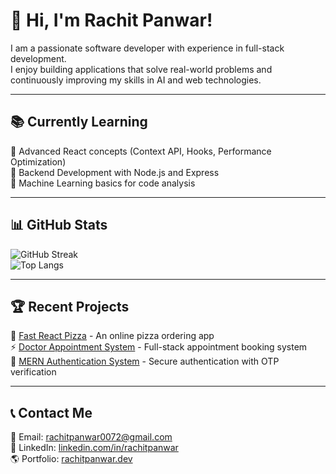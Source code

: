 # 👋 Hi, I'm Rachit Panwar!  

I am a passionate software developer with experience in full-stack development.  
I enjoy building applications that solve real-world problems and continuously improving my skills in AI and web technologies.  

---

## 📚 Currently Learning  
🔹 Advanced React concepts (Context API, Hooks, Performance Optimization)  
🔹 Backend Development with Node.js and Express  
🔹 Machine Learning basics for code analysis  

---

## 📊 GitHub Stats  
![GitHub Streak](https://streak-stats.demolab.com/?user=rachitpanwar&theme=react&hide_border=true)  
![Top Langs](https://github-readme-stats.vercel.app/api/top-langs/?username=rachitpanwar&layout=compact&theme=react)  

---

## 🏆 Recent Projects  
🚀 [Fast React Pizza](https://github.com/rachitpp/fast-react-pizza) - An online pizza ordering app  
⚡ [Doctor Appointment System](https://github.com/rachitpp/DocQueue) - Full-stack appointment booking system  
🔐 [MERN Authentication System](https://github.com/rachitpp/MERN_AUTH) - Secure authentication with OTP verification  

---


## 📞 Contact Me  
📧 Email: rachitpanwar0072@gmail.com  
🔗 LinkedIn: [linkedin.com/in/rachitpanwar](https://www.linkedin.com/in/rachit72/)  
🌎 Portfolio: [rachitpanwar.dev](https://rachitpanwar.dev)  
